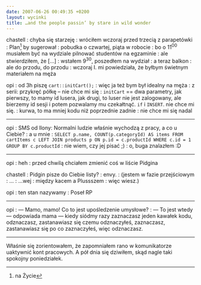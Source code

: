 ```yaml
---
date: 2007-06-26 00:49:35 +0200
layout: wycinki
title: …and the people passin’ by stare in wild wonder
---
```


chastell
: chyba się starzeję
: wróciłem wczoraj przed trzecią z parapetówki
: Plan[^1] by sugerował
: pobudka o czwartej, piąta w robocie
: bo o 11<sup>00</sup> musiałem być na wydziale pilnować studentów na egzaminie
: ale stwierdziłem, że […]
: wstałem 9<sup>30</sup>, poszedłem na wydział
: a teraz balkon
: ale do przodu, do przodu
: wczoraj I. mi powiedziała, że byłbym świetnym materiałem na męża

opi
: od 3h piszę `cart::initCart();`
: więc ja też bym był idealny na męża
: z serii: przykręć półkę – nie chce mi się
: `initCart` == dwa parametry, jak pierwszy, to mamy id lusera, jak drugi, to luser nie jest zalogowany, ale bierzemy id sesji i potem pozwalamy mu czekałtnąć. `if` i `INSERT`. nie chce mi się.
: kurwa, to ma mniej kodu niż poprzednie zadnie
: nie chce mi się nadal

---

opi
: SMS od Ilony: Normalni ludzie właśnie wychodzą z pracy, a co u Ciebie?
: a u mnie
: `SELECT p.name, COUNT(p.categoryId) AS items FROM cartItems c LEFT JOIN products p ON p.id = c.productId WHERE c.id = 1 GROUP BY c.productId`
: nie wiem, czy jej pisać ;)
: o, buga znalazłem :D

---

opi
: heh
: przed chwilą chciałem zmienić coś w liście Pidgina

chastell
: Pidgin pisze do Ciebie listy?
: envy.
: (jestem w fazie przejściowym
: …
: …wej
: między kacem a Plussszem
: więc wiesz.)

opi
: ten stan nazywamy
: Poseł RP

---

opi
: — Mamo, mamo! Co to jest upośledzenie umysłowe?
: — To jest wtedy — odpowiada mama — kiedy siódmy razy zaznaczasz jeden kawałek kodu, odznaczasz, zastanawiasz się czemu odznaczyłeś, zaznaczasz, zastanawiasz się po co zaznaczyłeś, więc odznaczasz.

---

Właśnie się zorientowałem, że zapomniałem rano w komunikatorze uaktywnić kont pracowych. A pół dnia się dziwiłem, skąd nagle taki spokojny poniedziałek.

[^1]: na Życie
